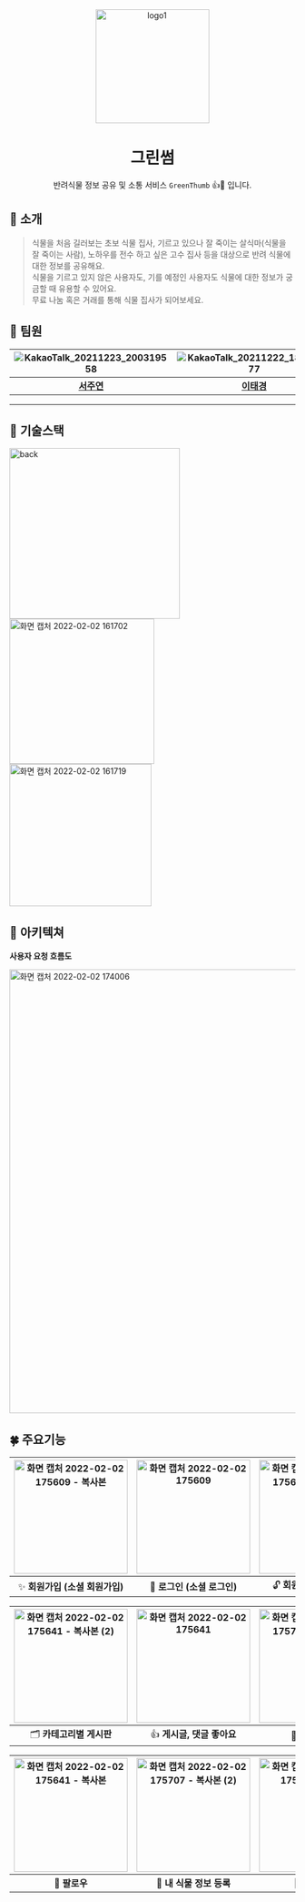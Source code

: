 <div align="center">
  <img width="200" alt="logo1" src="https://user-images.githubusercontent.com/84673603/152112123-a8debf10-b6b1-47d9-b981-8a14a8f1dca5.png">
  
  # 그린썸
  반려식물 정보 공유 및 소통 서비스 `GreenThumb` 👍🌱 입니다.
</div>

## 🌿 소개
> 식물을 처음 길러보는 초보 식물 집사, 기르고 있으나 잘 죽이는 살식마(식물을 잘 죽이는 사람), 노하우를 전수 하고 싶은 고수 집사 등을 대상으로 반려 식물에 대한 정보를 공유해요. <br>
식물을 기르고 있지 않은 사용자도, 기를 예정인 사용자도 식물에 대한 정보가 궁금할 때 유용할 수 있어요. <br>
무료 나눔 혹은 거래를 통해 식물 집사가 되어보세요.


## 🌳 팀원
|![KakaoTalk_20211223_200319558](https://user-images.githubusercontent.com/84673603/147334216-3b700ac1-d752-4c74-85e7-a80788f07923.png)|![KakaoTalk_20211222_184537177](https://user-images.githubusercontent.com/85170623/147072959-24bf07d0-24d6-4785-b1af-5646c3223a6e.png)|![KakaoTalk_20211222_180456286](https://user-images.githubusercontent.com/85170623/147072823-c1fbed53-4662-4bf5-baab-7f671e1d9e16.png)|![KakaoTalk_20211222_180943652](https://user-images.githubusercontent.com/85170623/147072850-84d4b5b8-9094-41dc-845e-65da7f9e004e.png)|![KakaoTalk_20211223_212530537](https://user-images.githubusercontent.com/84673603/147334357-5be40f85-f286-4ed5-9134-309ab03428e9.png)|![KakaoTalk_20211223_213126057](https://user-images.githubusercontent.com/84673603/147334524-50b95df1-9d0b-4c1a-9749-1a1bf371eadf.png)|
|:---:|:---:|:---:|:---:|:---:|:---:|
|[**서주연**](https://github.com/do-oni)|[**이태경**](https://github.com/gaetaegoo)|[**정은진**](https://github.com/bingbong-party)|[**최해림**](https://github.com/choihaerim)|[**박서은**](https://github.com/westsi1ver)|[**유영훈**](https://github.com/yyhhha)|
---

## 🌴 기술스택
<img width="300" alt="back" src="https://user-images.githubusercontent.com/84673603/152118318-388ddaac-f3f8-483a-9c57-8096e8c9bf5d.png"> <img width="255" alt="화면 캡처 2022-02-02 161702" src="https://user-images.githubusercontent.com/84673603/152118421-96d8cd74-4f24-4b7d-aeb6-38378a4e87f0.png"> <img width="250" alt="화면 캡처 2022-02-02 161719" src="https://user-images.githubusercontent.com/84673603/152118438-fcfb63c0-8e97-4e33-a514-72ddd21fbd7b.png">

## 🌾 아키텍쳐 
**사용자 요청 흐름도**

<img width="780" alt="화면 캡처 2022-02-02 174006" src="https://user-images.githubusercontent.com/84673603/152120438-29069a52-1f15-4ffa-80c9-1bc1f414d60a.png">

## 🍀 주요기능 
|<img width="200" alt="화면 캡처 2022-02-02 175609 - 복사본" src="https://user-images.githubusercontent.com/84673603/152123640-3016d2a5-8c83-4e30-83f2-7871b6ebf7b2.png">|<img width="200" alt="화면 캡처 2022-02-02 175609" src="https://user-images.githubusercontent.com/84673603/152123971-26c610b9-ba92-41f0-931a-da91faddff8e.png">|<img width="200" alt="화면 캡처 2022-02-02 175609 - 복사본 (2)" src="https://user-images.githubusercontent.com/84673603/152127973-473a340f-6bfc-4386-b49a-a0f4bf8c7daa.png">|
|:---:|:---:|:---:|
|✨ **회원가입 (소셜 회원가입)**|🔐 **로그인 (소셜 로그인)**|🔓 **회원, 식물 정보 수정**|

|<img width="200" alt="화면 캡처 2022-02-02 175641 - 복사본 (2)" src="https://user-images.githubusercontent.com/84673603/152125324-ec045c95-d4d6-4368-ac96-691bd343e1a5.png">|<img width="200" alt="화면 캡처 2022-02-02 175641" src="https://user-images.githubusercontent.com/84673603/152125351-47e80aac-81e5-4da0-8a75-78970d382ce9.png">|<img width="200" alt="화면 캡처 2022-02-02 175707 - 복사본 (2)" src="https://user-images.githubusercontent.com/84673603/152125374-112549b2-14a6-42ae-abfc-2cb6e09db537.png">|
|:---:|:---:|:---:|
|🗂 **카테고리별 게시판**|👍 **게시글, 댓글 좋아요**|🔎 **식물 MBTI**|

|<img width="200" alt="화면 캡처 2022-02-02 175641 - 복사본" src="https://user-images.githubusercontent.com/84673603/152128047-96baf764-d200-459f-9269-3bc8e0ead992.png">|<img width="200" alt="화면 캡처 2022-02-02 175707 - 복사본 (2)" src="https://user-images.githubusercontent.com/84673603/152126869-fc462b65-873b-45db-bf98-3ff2b3f1b7cf.png">|<img width="200" alt="화면 캡처 2022-02-02 175707 - 복사본" src="https://user-images.githubusercontent.com/84673603/152126990-4c829f0a-ea64-4da5-b145-26f058231adb.png">|
|:---:|:---:|:---:|
|💚 **팔로우**|🌱 **내 식물 정보 등록**|🏥 **식물 병원**|
